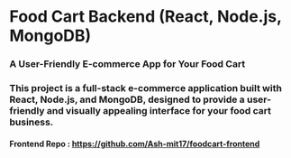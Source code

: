 # Food Cart Backend (React, Node.js, MongoDB)
### A User-Friendly E-commerce App for Your Food Cart

### This project is a full-stack e-commerce application built with React, Node.js, and MongoDB, designed to provide a user-friendly and visually appealing interface for your food cart business.

#### Frontend Repo : https://github.com/Ash-mit17/foodcart-frontend
